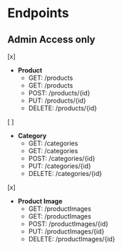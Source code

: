 

# Endpoints


## Admin Access only

[x]
- **Product**
    - GET: /products
    - GET: /products
    - POST: /products/{id}
    - PUT: /products/{id}
    - DELETE: /products/{id}


[ ] 
- **Category**
    - GET: /categories
    - GET: /categories
    - POST: /categories/{id}
    - PUT: /categories/{id}
    - DELETE: /categories/{id}

[x]
- **Product Image**
    - GET: /productImages
    - GET: /productImages
    - POST: /productImages/{id}
    - PUT: /productImages/{id}
    - DELETE: /productImages/{id}






